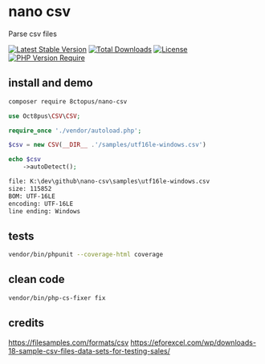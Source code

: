 # nano csv

Parse csv files

[![Latest Stable Version](http://poser.pugx.org/8ctopus/nano-csv/v)](https://packagist.org/packages/8ctopus/nano-csv) [![Total Downloads](http://poser.pugx.org/8ctopus/nano-csv/downloads)](https://packagist.org/packages/8ctopus/nano-csv) [![License](http://poser.pugx.org/8ctopus/nano-csv/license)](https://packagist.org/packages/8ctopus/nano-csv) [![PHP Version Require](http://poser.pugx.org/8ctopus/nano-csv/require/php)](https://packagist.org/packages/8ctopus/nano-csv)

## install and demo

```sh
composer require 8ctopus/nano-csv
```

```php
use Oct8pus\CSV\CSV;

require_once './vendor/autoload.php';

$csv = new CSV(__DIR__ .'/samples/utf16le-windows.csv')

echo $csv
    ->autoDetect();
```

```txt
file: K:\dev\github\nano-csv\samples\utf16le-windows.csv
size: 115852
BOM: UTF-16LE
encoding: UTF-16LE
line ending: Windows
```

## tests

```sh
vendor/bin/phpunit --coverage-html coverage
```

## clean code

```sh
vendor/bin/php-cs-fixer fix
```

## credits

https://filesamples.com/formats/csv
https://eforexcel.com/wp/downloads-18-sample-csv-files-data-sets-for-testing-sales/
